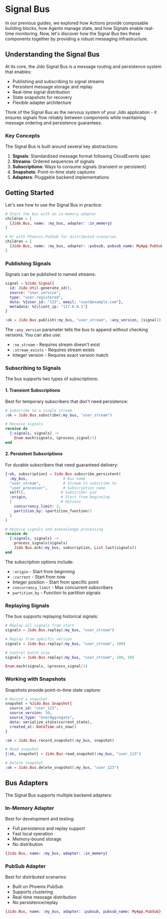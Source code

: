 # Signal Bus

In our previous guides, we explored how Actions provide composable building blocks, how Agents manage state, and how Signals enable real-time monitoring. Now, let's discover how the Signal Bus ties these components together by providing a robust messaging infrastructure.

## Understanding the Signal Bus

At its core, the Jido Signal Bus is a message routing and persistence system that enables:

- Publishing and subscribing to signal streams
- Persistent message storage and replay
- Real-time signal distribution
- State snapshots for recovery
- Flexible adapter architecture

Think of the Signal Bus as the nervous system of your Jido application - it ensures signals flow reliably between components while maintaining message ordering and persistence guarantees.

### Key Concepts

The Signal Bus is built around several key abstractions:

1. **Signals**: Standardized message format following CloudEvents spec
2. **Streams**: Ordered sequences of signals
3. **Subscriptions**: Ways to consume signals (transient or persistent)
4. **Snapshots**: Point-in-time state captures
5. **Adapters**: Pluggable backend implementations

## Getting Started

Let's see how to use the Signal Bus in practice:

```elixir
# Start the bus with an in-memory adapter
children = [
  {Jido.Bus, name: :my_bus, adapter: :in_memory}
]

# Or with Phoenix.PubSub for distributed scenarios
children = [
  {Jido.Bus, name: :my_bus, adapter: :pubsub, pubsub_name: MyApp.PubSub}
]
```

### Publishing Signals

Signals can be published to named streams:

```elixir
signal = %Jido.Signal{
  id: Jido.Util.generate_id(),
  source: "user_service",
  type: "user.registered",
  data: %{user_id: "123", email: "user@example.com"},
  metadata: %{client_ip: "127.0.0.1"}
}

:ok = Jido.Bus.publish(:my_bus, "user_stream", :any_version, [signal])
```

The `:any_version` parameter tells the bus to append without checking versions. You can also use:

- `:no_stream` - Requires stream doesn't exist
- `:stream_exists` - Requires stream exists
- Integer version - Requires exact version match

### Subscribing to Signals

The bus supports two types of subscriptions:

#### 1. Transient Subscriptions

Best for temporary subscribers that don't need persistence:

```elixir
# Subscribe to a single stream
:ok = Jido.Bus.subscribe(:my_bus, "user_stream")

# Receive signals
receive do
  {:signals, signals} ->
    Enum.each(signals, &process_signal/1)
end
```

#### 2. Persistent Subscriptions

For durable subscribers that need guaranteed delivery:

```elixir
{:ok, subscription} = Jido.Bus.subscribe_persistent(
  :my_bus,                # Bus name
  "user_stream",          # Stream to subscribe to
  "user_processor",       # Subscription name
  self(),                # Subscriber pid
  :origin,               # Start from beginning
  [                      # Options
    concurrency_limit: 2,
    partition_by: &partition_function/1
  ]
)

# Receive signals and acknowledge processing
receive do
  {:signals, signals} ->
    process_signals(signals)
    Jido.Bus.ack(:my_bus, subscription, List.last(signals))
end
```

The subscription options include:

- `:origin` - Start from beginning
- `:current` - Start from now
- Integer position - Start from specific point
- `concurrency_limit` - Max concurrent subscribers
- `partition_by` - Function to partition signals

### Replaying Signals

The bus supports replaying historical signals:

```elixir
# Replay all signals from start
signals = Jido.Bus.replay(:my_bus, "user_stream")

# Replay from specific version
signals = Jido.Bus.replay(:my_bus, "user_stream", 100)

# Control batch size
signals = Jido.Bus.replay(:my_bus, "user_stream", 100, 50)

Enum.each(signals, &process_signal/1)
```

### Working with Snapshots

Snapshots provide point-in-time state capture:

```elixir
# Record a snapshot
snapshot = %Jido.Bus.Snapshot{
  source_id: "user_123",
  source_version: 50,
  source_type: "UserAggregate",
  data: serialize_state(current_state),
  created_at: DateTime.utc_now()
}

:ok = Jido.Bus.record_snapshot(:my_bus, snapshot)

# Read snapshot
{:ok, snapshot} = Jido.Bus.read_snapshot(:my_bus, "user_123")

# Delete snapshot
:ok = Jido.Bus.delete_snapshot(:my_bus, "user_123")
```

## Bus Adapters

The Signal Bus supports multiple backend adapters:

### In-Memory Adapter

Best for development and testing:

- Full persistence and replay support
- Fast local operation
- Memory-bound storage
- No distribution

```elixir
{Jido.Bus, name: :my_bus, adapter: :in_memory}
```

### PubSub Adapter

Best for distributed scenarios:

- Built on Phoenix.PubSub
- Supports clustering
- Real-time message distribution
- No persistence/replay

```elixir
{Jido.Bus, name: :my_bus, adapter: :pubsub, pubsub_name: MyApp.PubSub}
```

